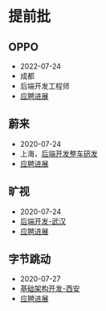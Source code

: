 # 提前批

## OPPO
- 2022-07-24
- 成都
- 后端开发工程师 
- [应聘进展](https://careers.oppo.com/campus/record)

## 蔚来
- 2020-07-24
- 上海，[后端开发整车研发](https://nio.jobs.feishu.cn/campus/position/7116767505351362847/detail?spread=SAYV33H)
- [应聘进展](https://nio.jobs.feishu.cn/referral/campus/position/application?token=NTsxNjU1Nzk1NTA0OTY1OzY4ODQxMTU4MjU5NTIwNjUwMzc7NzA3NDQxODk3NDkxNDY3NzAwNQ)

## 旷视
- 2020-07-24
- [后端开发-武汉](https://app.mokahr.com/campus_apply/megviihr/38642?recommendCode=DShXMCtu#/job/499789ea-12eb-4acf-a9f2-8f665c6254a9)
- [应聘进展](https://app.mokahr.com/campus_apply/megviihr/38642?recommendCode=DShXMCtu#/candidateHome/applications)

## 字节跳动
- 2020-07-27
- [基础架构开发-西安](https://jobs.bytedance.com/campus/position/7116441857323862285/detail?utm_device=pc&utm_keyword=20220074&utm_source=SEMbaidu)
- [应聘进展](https://jobs.bytedance.com/campus/position/application?utm_source=SEMbaidu&utm_device=pc&utm_keyword=20220074)
